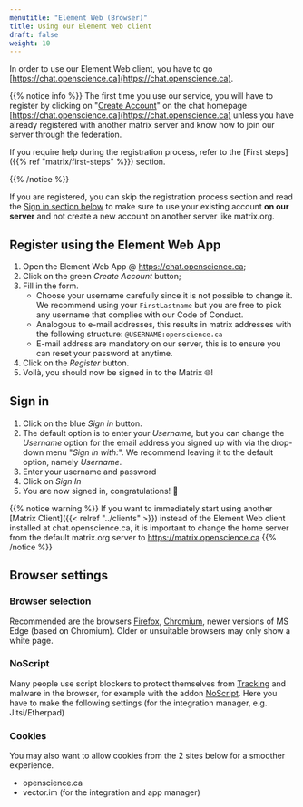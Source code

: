 ```yaml
---
menutitle: "Element Web (Browser)"
title: Using our Element Web client
draft: false
weight: 10
---
```


In order to use our Element Web client, you have to go
[https://chat.openscience.ca](https://chat.openscience.ca).

{{% notice info %}} The first time you use our service, you will have to
register by clicking on
"[Create Account](https://chat.openscience.ca/#/register)" on the chat homepage
[https://chat.openscience.ca](https://chat.openscience.ca) unless you have
already registered with another matrix server and know how to join our server
through the federation.

If you require help during the registration process, refer to the [First
steps]({{% ref "matrix/first-steps" %}}) section.

{{% /notice %}}

If you are registered, you can skip the registration process section and read
the [Sign in section below](#sign-in) to make sure to use your existing account
**on our server** and not create a new account on another server like
matrix.org.

## Register using the Element Web App

1. Open the Element Web App @ <https://chat.openscience.ca>;
1. Click on the green _Create Account_ button;
1. Fill in the form.
   - Choose your username carefully since it is not possible to change it. We
     recommend using your `FirstLastname` but you are free to pick any username
     that complies with our Code of Conduct.
   - Analogous to e-mail addresses, this results in matrix addresses with the
     following structure: `@USERNAME:openscience.ca`
   - E-mail address are mandatory on our server, this is to ensure you can reset
     your password at anytime.
1. Click on the _Register_ button.
1. Voilà, you should now be signed in to the Matrix 🌐!

## Sign in

1. Click on the blue _Sign in_ button.
1. The default option is to enter your _Username_, but you can change the
   _Username_ option for the email address you signed up with via the drop-down
   menu "_Sign in with:_". We recommend leaving it to the default option, namely
   _Username_.
1. Enter your username and password
1. Click on _Sign In_
1. You are now signed in, congratulations! :tada:

{{% notice warning %}} If you want to immediately start using another [Matrix
Client]({{< relref "../clients" >}}) instead of the Element Web client installed
at chat.openscience.ca, it is important to change the home server from the
default matrix.org server to https://matrix.openscience.ca {{% /notice %}}

## Browser settings

### Browser selection

Recommended are the browsers [Firefox](https://www.mozilla.org/de/firefox/new/),
[Chromium](https://www.chromium.org/getting-involved/download-chromium), newer
versions of MS Edge (based on Chromium). Older or unsuitable browsers may only
show a white page.

### NoScript

Many people use script blockers to protect themselves from
[Tracking](https://ofaolain.com/blog/2018/04/23/tracker-blocking-with-noscript-and-privacy-badger/)
and malware in the browser, for example with the addon
[NoScript](https://addons.mozilla.org/de/firefox/addon/noscript/). Here you have
to make the following settings (for the integration manager, e.g.
Jitsi/Etherpad)

<!-- ![Browser plugin settings NoScript with openscience.ca and vector.im selected as trusted script sources](.png) -->

### Cookies

You may also want to allow cookies from the 2 sites below for a smoother
experience.

- openscience.ca
- vector.im (for the integration and app manager)
